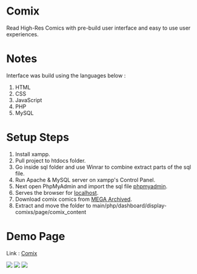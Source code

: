 # Comix
Read High-Res Comics with pre-build user interface and easy to use user experiences.

# Notes
Interface was build using the languages below :

1. HTML
2. CSS
3. JavaScript
4. PHP
5. MySQL

# Setup Steps

1. Install xampp.
2. Pull project to htdocs folder.
3. Go inside sql folder and use Winrar to combine extract parts of the sql file.
4. Run Apache & MySQL server on xampp's Control Panel.
5. Next open PhpMyAdmin and import the sql file [phpmyadmin](http://localhost/phpmyadmin/).
6. Serves the browser for [localhost](http://localhost/).
7. Download comix comics from [MEGA Archived](https://mega.nz/folder/mQw0WCSJ).
8. Extract and move the folder to main/php/dashboard/display-comixs/page/comix_content

# Demo Page
Link : [Comix](http://comix.infinityfreeapp.com/)

<img src="https://feliciahard.github.io/comix-src/images/login.jpeg" width="auto" />

<img src="https://feliciahard.github.io/comix-src/images/dashboard.jpeg" width="auto" />

<img src="https://feliciahard.github.io/comix-src/images/pages.jpeg" width="auto" />

